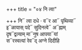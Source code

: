 +++
title = "०४ नि त्वा"

+++
नि᳓ त्वा दधे · व᳓र आ᳓ पृथिव्या᳓  
इ᳓ळायास् पदे᳓ सुदिनत्वे᳓ अ᳓ह्नाम्  
दृष᳓द्वत्याम् मा᳓नुष आपया᳓यां  
स᳓रस्वत्यां रेव᳓द् अग्ने दिदीहि